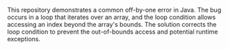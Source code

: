 This repository demonstrates a common off-by-one error in Java. The bug occurs in a loop that iterates over an array, and the loop condition allows accessing an index beyond the array's bounds.  The solution corrects the loop condition to prevent the out-of-bounds access and potential runtime exceptions.